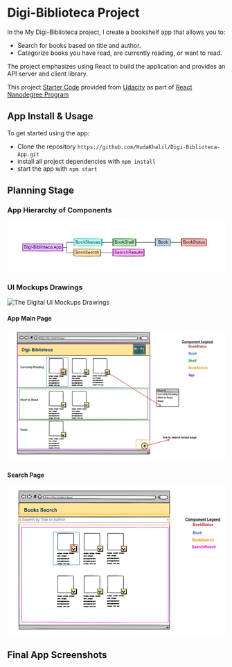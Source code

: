 # Digi-Biblioteca Project

In the My Digi-Biblioteca project, I create a bookshelf app that allows you to:

* Search for books based on title and author.
* Categorize books you have read, are currently reading, or want to read.

The project emphasizes using React to build the application and provides an API server and client library.

This project [Starter Code](https://github.com/udacity/reactnd-project-myreads-starter) provided from [Udacity](https://www.udacity.com/) as part of [React Nanodegree Program](https://www.udacity.com/course/react-nanodegree--nd019)

## App Install & Usage

To get started using the app:

* Clone the repository `https://github.com/HudaKhalil/Digi-Biblioteca-App.git`
* install all project dependencies with `npm install`
* start the app with `npm start`

## Planning Stage

### App Hierarchy of Components

![App Break Each View Into Hierarchy of Components](https://github.com/HudaKhalil/Digi-Biblioteca-App/blob/master/src/icons/app_ui_03.JPG)

### UI Mockups Drawings

![The Digital UI Mockups Drawings](https://balsamiq.cloud/syydoh/p3jwc17)

#### App Main Page

![App Break Each View Into Components](https://github.com/HudaKhalil/Digi-Biblioteca-App/blob/master/src/icons/app_ui_01.JPG)

#### Search Page

![Search Page Break Each View Into Components ](https://github.com/HudaKhalil/Digi-Biblioteca-App/blob/master/src/icons/app_ui_02.JPG)

## Final App Screenshots

